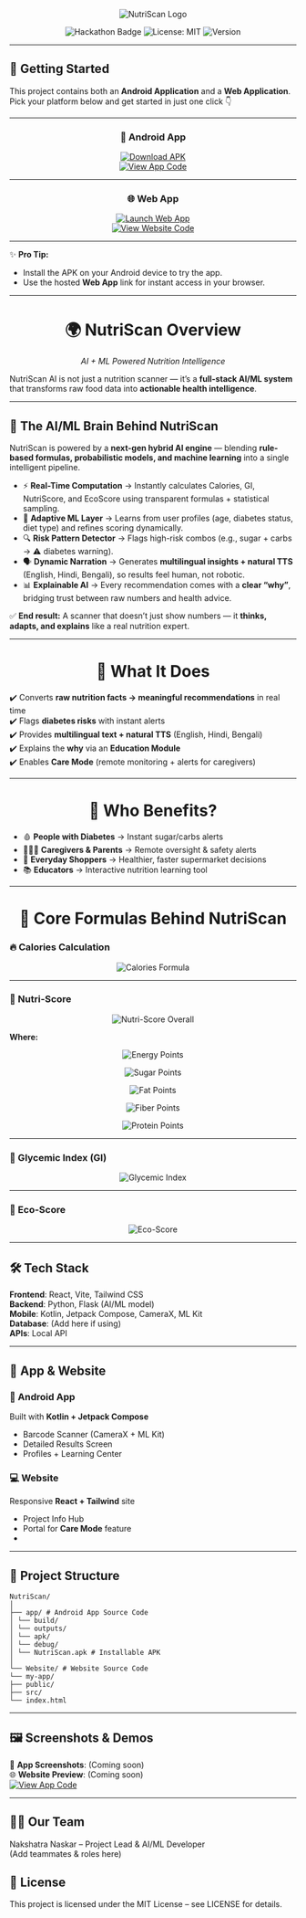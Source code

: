 <!-- # 🍏 NutriScan AI — Your Intelligent Food Evaluator   -->

<div align="center">

![NutriScan Logo](https://i.ibb.co/LhDjnjmG/Nutri-Scan-Banner.png)

![Hackathon Badge](https://img.shields.io/badge/Hackathon-Ready-brightgreen) 
![License: MIT](https://img.shields.io/badge/License-MIT-blue.svg) 
![Version](https://img.shields.io/badge/Version-1.0.0-orange)

</div>


---

## 🚀 Getting Started  

This project contains both an **Android Application** and a **Web Application**.  
Pick your platform below and get started in just one click 👇  

---

<div align="center">

### 📱 Android App  

[![Download APK](https://img.shields.io/badge/⬇️_Download-APK-success?style=for-the-badge&logo=android)](app/build/outputs/apk/debug/NutriScan.apk)  
[![View App Code](https://img.shields.io/badge/💻_View-App_Code-brightgreen?style=for-the-badge&logo=kotlin)](app/)  

</div>

---

<div align="center">

### 🌐 Web App  

[![Launch Web App](https://img.shields.io/badge/🚀_Launch-Web_App-blue?style=for-the-badge&logo=google-chrome)](https://nutri-scan-ai-azure.vercel.app/)  
[![View Website Code](https://img.shields.io/badge/💻_View-Website_Code-lightgrey?style=for-the-badge&logo=react)](Website/my-app)  

</div>

---

✨ **Pro Tip:**  
- Install the APK on your Android device to try the app.  
- Use the hosted **Web App** link for instant access in your browser.  

---

<div align="center">

# 🌍 NutriScan Overview 
 
*AI + ML Powered Nutrition Intelligence*
</div>

NutriScan AI is not just a nutrition scanner — it’s a **full-stack AI/ML system** that transforms raw food data into **actionable health intelligence**.  

---

## 🧠 The AI/ML Brain Behind NutriScan  

NutriScan is powered by a **next-gen hybrid AI engine** — blending **rule-based formulas, probabilistic models, and machine learning** into a single intelligent pipeline.  

- ⚡ **Real-Time Computation** → Instantly calculates Calories, GI, NutriScore, and EcoScore using transparent formulas + statistical sampling.  
- 🧠 **Adaptive ML Layer** → Learns from user profiles (age, diabetes status, diet type) and refines scoring dynamically.  
- 🔍 **Risk Pattern Detector** → Flags high-risk combos (e.g., sugar + carbs → ⚠️ diabetes warning).  
- 🗣️ **Dynamic Narration** → Generates **multilingual insights + natural TTS** (English, Hindi, Bengali), so results feel human, not robotic.  
- 📊 **Explainable AI** → Every recommendation comes with a **clear “why”**, bridging trust between raw numbers and health advice.  

✅ **End result:** A scanner that doesn’t just show numbers — it **thinks, adapts, and explains** like a real nutrition expert.  


---

<div align="center">

# 🚀 What It Does  

</div>

✔️ Converts **raw nutrition facts → meaningful recommendations** in real time  
✔️ Flags **diabetes risks** with instant alerts  
✔️ Provides **multilingual text + natural TTS** (English, Hindi, Bengali)  
✔️ Explains the **why** via an **Education Module**  
✔️ Enables **Care Mode** (remote monitoring + alerts for caregivers)  

---


<div align="center">

# 👥 Who Benefits?  

</div>

- 🩸 **People with Diabetes** → Instant sugar/carbs alerts  
- 👨‍👩‍👧 **Caregivers & Parents** → Remote oversight & safety alerts  
- 🛒 **Everyday Shoppers** → Healthier, faster supermarket decisions  
- 📚 **Educators** → Interactive nutrition learning tool  

---

<div align="center">

# 🧮 Core Formulas Behind NutriScan

</div>

### 🔥 Calories Calculation
<p align="center">
  <img src="https://latex.codecogs.com/svg.image?\bg{transparent}\color{white}\text{Calories}=(\text{Protein}\times4)+(\text{Carbohydrates}\times4)+(\text{Fat}\times9)" alt="Calories Formula"/>
</p>

---

### 🥗 Nutri-Score
<p align="center">
  <img src="https://latex.codecogs.com/svg.image?\bg{transparent}\color{white}\text{NutriScore}=(\text{EnergyPts}+\text{SugarPts}+\text{FatPts})-(\text{FiberPts}+\text{ProteinPts})" alt="Nutri-Score Overall"/>
</p>

**Where:**
<p align="center">
  <img src="https://latex.codecogs.com/svg.image?\bg{transparent}\color{white}\text{EnergyPts}=\min(10,\max(0,\lfloor\frac{\text{Calories}}{335}\rfloor))" alt="Energy Points"/>
</p>
<p align="center">
  <img src="https://latex.codecogs.com/svg.image?\bg{transparent}\color{white}\text{SugarPts}=\min(10,\max(0,\lfloor\frac{\text{Sugar}}{4.5}\rfloor))" alt="Sugar Points"/>
</p>
<p align="center">
  <img src="https://latex.codecogs.com/svg.image?\bg{transparent}\color{white}\text{FatPts}=\min(10,\max(0,\lfloor\frac{\text{Fat}}{1}\rfloor))" alt="Fat Points"/>
</p>
<p align="center">
  <img src="https://latex.codecogs.com/svg.image?\bg{transparent}\color{white}\text{FiberPts}=\min(5,\max(0,\lfloor\frac{\text{Fiber}}{0.9}\rfloor))" alt="Fiber Points"/>
</p>
<p align="center">
  <img src="https://latex.codecogs.com/svg.image?\bg{transparent}\color{white}\text{ProteinPts}=\min(5,\max(0,\lfloor\frac{\text{Protein}}{1.6}\rfloor))" alt="Protein Points"/>
</p>

---

### 🍬 Glycemic Index (GI)
<p align="center">
  <img src="https://latex.codecogs.com/svg.image?\bg{transparent}\color{white}GI=\min\!\Big(100,\max\!\big(0,\mathcal{N}(55,15)+\frac{\text{Sugar}}{10}+\frac{\text{Carbohydrates}}{50}\big)\Big)" alt="Glycemic Index"/>
</p>

---

### 🌱 Eco-Score
<p align="center">
  <img src="https://latex.codecogs.com/svg.image?\bg{transparent}\color{white}EcoScore=\min\!\Big(100,\max\!\big(0,\mathcal{N}(50,20)+\frac{\text{Protein}}{5}\big)\Big)" alt="Eco-Score"/>
</p>

---

## 🛠️ Tech Stack  

**Frontend**: React, Vite, Tailwind CSS  
**Backend**: Python, Flask (AI/ML model)  
**Mobile**: Kotlin, Jetpack Compose, CameraX, ML Kit  
**Database**: (Add here if using)  
**APIs**: Local API  

---

## 📱 App & Website  

### 📲 Android App  
Built with **Kotlin + Jetpack Compose**  
- Barcode Scanner (CameraX + ML Kit)  
- Detailed Results Screen  
- Profiles + Learning Center  

### 💻 Website  
Responsive **React + Tailwind** site  
- Project Info Hub  
- Portal for **Care Mode** feature
- 
---

## 📂 Project Structure  
```
NutriScan/
│
├── app/ # Android App Source Code
│ └── build/
│ └── outputs/
│ └── apk/
│ └── debug/
│ └── NutriScan.apk # Installable APK
│
└── Website/ # Website Source Code
└── my-app/
├── public/
├── src/
└── index.html
```
---

## 🖼️ Screenshots & Demos  

📱 **App Screenshots**: (Coming soon)  
🌐 **Website Preview**: (Coming soon)  
<centre> [![View App Code](https://img.shields.io/badge/View-DEMO-brightgreen?style=for-the-badge&logo=youtube)](app/) <!-- Replace with real link -->  

---

## 👨‍💻 Our Team<br>
Nakshatra Naskar – Project Lead & AI/ML Developer<br>
(Add teammates & roles here)

## 📜 License
This project is licensed under the MIT License – see LICENSE
 for details.
